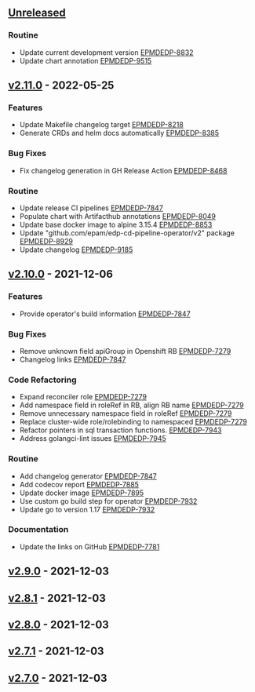 <a name="unreleased"></a>
## [Unreleased]

### Routine

- Update current development version [EPMDEDP-8832](https://jiraeu.epam.com/browse/EPMDEDP-8832)
- Update chart annotation [EPMDEDP-9515](https://jiraeu.epam.com/browse/EPMDEDP-9515)


<a name="v2.11.0"></a>
## [v2.11.0] - 2022-05-25
### Features

- Update Makefile changelog target [EPMDEDP-8218](https://jiraeu.epam.com/browse/EPMDEDP-8218)
- Generate CRDs and helm docs automatically [EPMDEDP-8385](https://jiraeu.epam.com/browse/EPMDEDP-8385)

### Bug Fixes

- Fix changelog generation in GH Release Action [EPMDEDP-8468](https://jiraeu.epam.com/browse/EPMDEDP-8468)

### Routine

- Update release CI pipelines [EPMDEDP-7847](https://jiraeu.epam.com/browse/EPMDEDP-7847)
- Populate chart with Artifacthub annotations [EPMDEDP-8049](https://jiraeu.epam.com/browse/EPMDEDP-8049)
- Update base docker image to alpine 3.15.4 [EPMDEDP-8853](https://jiraeu.epam.com/browse/EPMDEDP-8853)
- Update "github.com/epam/edp-cd-pipeline-operator/v2" package [EPMDEDP-8929](https://jiraeu.epam.com/browse/EPMDEDP-8929)
- Update changelog [EPMDEDP-9185](https://jiraeu.epam.com/browse/EPMDEDP-9185)


<a name="v2.10.0"></a>
## [v2.10.0] - 2021-12-06
### Features

- Provide operator's build information [EPMDEDP-7847](https://jiraeu.epam.com/browse/EPMDEDP-7847)

### Bug Fixes

- Remove unknown field apiGroup in Openshift RB [EPMDEDP-7279](https://jiraeu.epam.com/browse/EPMDEDP-7279)
- Changelog links [EPMDEDP-7847](https://jiraeu.epam.com/browse/EPMDEDP-7847)

### Code Refactoring

- Expand reconciler role [EPMDEDP-7279](https://jiraeu.epam.com/browse/EPMDEDP-7279)
- Add namespace field in roleRef in RB, align RB name [EPMDEDP-7279](https://jiraeu.epam.com/browse/EPMDEDP-7279)
- Remove unnecessary namespace field in roleRef [EPMDEDP-7279](https://jiraeu.epam.com/browse/EPMDEDP-7279)
- Replace cluster-wide role/rolebinding to namespaced [EPMDEDP-7279](https://jiraeu.epam.com/browse/EPMDEDP-7279)
- Refactor pointers in sql transaction functions. [EPMDEDP-7943](https://jiraeu.epam.com/browse/EPMDEDP-7943)
- Address golangci-lint issues [EPMDEDP-7945](https://jiraeu.epam.com/browse/EPMDEDP-7945)

### Routine

- Add changelog generator [EPMDEDP-7847](https://jiraeu.epam.com/browse/EPMDEDP-7847)
- Add codecov report [EPMDEDP-7885](https://jiraeu.epam.com/browse/EPMDEDP-7885)
- Update docker image [EPMDEDP-7895](https://jiraeu.epam.com/browse/EPMDEDP-7895)
- Use custom go build step for operator [EPMDEDP-7932](https://jiraeu.epam.com/browse/EPMDEDP-7932)
- Update go to version 1.17 [EPMDEDP-7932](https://jiraeu.epam.com/browse/EPMDEDP-7932)

### Documentation

- Update the links on GitHub [EPMDEDP-7781](https://jiraeu.epam.com/browse/EPMDEDP-7781)


<a name="v2.9.0"></a>
## [v2.9.0] - 2021-12-03

<a name="v2.8.1"></a>
## [v2.8.1] - 2021-12-03

<a name="v2.8.0"></a>
## [v2.8.0] - 2021-12-03

<a name="v2.7.1"></a>
## [v2.7.1] - 2021-12-03

<a name="v2.7.0"></a>
## [v2.7.0] - 2021-12-03

[Unreleased]: https://github.com/epam/edp-reconciler/compare/v2.11.0...HEAD
[v2.11.0]: https://github.com/epam/edp-reconciler/compare/v2.10.0...v2.11.0
[v2.10.0]: https://github.com/epam/edp-reconciler/compare/v2.9.0...v2.10.0
[v2.9.0]: https://github.com/epam/edp-reconciler/compare/v2.8.1...v2.9.0
[v2.8.1]: https://github.com/epam/edp-reconciler/compare/v2.8.0...v2.8.1
[v2.8.0]: https://github.com/epam/edp-reconciler/compare/v2.7.1...v2.8.0
[v2.7.1]: https://github.com/epam/edp-reconciler/compare/v2.7.0...v2.7.1
[v2.7.0]: https://github.com/epam/edp-reconciler/compare/v2.3.0-112...v2.7.0
